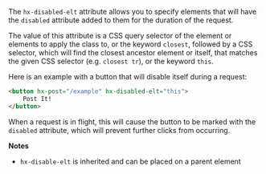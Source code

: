 The `hx-disabled-elt` attribute allows you to specify elements that will have the `disabled` attribute added to them for the duration of the request.

The value of this attribute is a CSS query selector of the element or elements to apply the class to, or the keyword `closest`, followed by a CSS selector, which will find the closest ancestor element or itself, that matches the given CSS selector (e.g. `closest tr`), or the keyword `this`.

Here is an example with a button that will disable itself during a request:

```html
<button hx-post="/example" hx-disabled-elt="this">
    Post It!
</button>
```

When a request is in flight, this will cause the button to be marked with the `disabled` attribute, which will prevent further clicks from occurring.

**Notes**

- `hx-disable-elt` is inherited and can be placed on a parent element